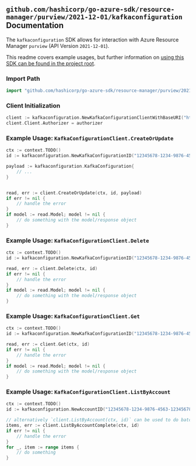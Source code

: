 
## `github.com/hashicorp/go-azure-sdk/resource-manager/purview/2021-12-01/kafkaconfiguration` Documentation

The `kafkaconfiguration` SDK allows for interaction with Azure Resource Manager `purview` (API Version `2021-12-01`).

This readme covers example usages, but further information on [using this SDK can be found in the project root](https://github.com/hashicorp/go-azure-sdk/tree/main/docs).

### Import Path

```go
import "github.com/hashicorp/go-azure-sdk/resource-manager/purview/2021-12-01/kafkaconfiguration"
```


### Client Initialization

```go
client := kafkaconfiguration.NewKafkaConfigurationClientWithBaseURI("https://management.azure.com")
client.Client.Authorizer = authorizer
```


### Example Usage: `KafkaConfigurationClient.CreateOrUpdate`

```go
ctx := context.TODO()
id := kafkaconfiguration.NewKafkaConfigurationID("12345678-1234-9876-4563-123456789012", "example-resource-group", "accountValue", "kafkaConfigurationValue")

payload := kafkaconfiguration.KafkaConfiguration{
	// ...
}


read, err := client.CreateOrUpdate(ctx, id, payload)
if err != nil {
	// handle the error
}
if model := read.Model; model != nil {
	// do something with the model/response object
}
```


### Example Usage: `KafkaConfigurationClient.Delete`

```go
ctx := context.TODO()
id := kafkaconfiguration.NewKafkaConfigurationID("12345678-1234-9876-4563-123456789012", "example-resource-group", "accountValue", "kafkaConfigurationValue")

read, err := client.Delete(ctx, id)
if err != nil {
	// handle the error
}
if model := read.Model; model != nil {
	// do something with the model/response object
}
```


### Example Usage: `KafkaConfigurationClient.Get`

```go
ctx := context.TODO()
id := kafkaconfiguration.NewKafkaConfigurationID("12345678-1234-9876-4563-123456789012", "example-resource-group", "accountValue", "kafkaConfigurationValue")

read, err := client.Get(ctx, id)
if err != nil {
	// handle the error
}
if model := read.Model; model != nil {
	// do something with the model/response object
}
```


### Example Usage: `KafkaConfigurationClient.ListByAccount`

```go
ctx := context.TODO()
id := kafkaconfiguration.NewAccountID("12345678-1234-9876-4563-123456789012", "example-resource-group", "accountValue")

// alternatively `client.ListByAccount(ctx, id)` can be used to do batched pagination
items, err := client.ListByAccountComplete(ctx, id)
if err != nil {
	// handle the error
}
for _, item := range items {
	// do something
}
```
